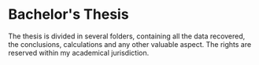 # Bachelor's Thesis

The thesis is divided in several folders, containing all the data recovered, the conclusions, calculations and any other valuable aspect. The rights are reserved within my academical jurisdiction. 

